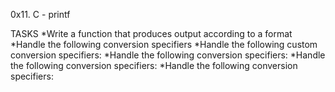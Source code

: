 0x11. C - printf

TASKS
*Write a function that produces output according to a format
*Handle the following conversion specifiers
*Handle the following custom conversion specifiers:
*Handle the following conversion specifiers:
*Handle the following conversion specifiers:
*Handle the following conversion specifiers:
